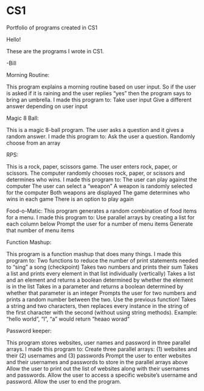 # CS1
Portfolio of programs created in CS1 


Hello!

These are the programs I wrote in CS1.

-Bill

Morning Routine:

This program explains a morning routine based on user input. So if the user is asked if it is raining and the user replies “yes” then the program says to bring an umbrella. I made this program to: 
Take user input
Give a different answer depending on user input


Magic 8 Ball:

This is a magic 8-ball program. The user asks a question and it gives a random answer. I made this program to:
Ask the user a question.
Randomly choose from an array


RPS:

This is a rock, paper, scissors game. The user enters rock, paper, or scissors. The computer randomly chooses rock, paper, or scissors and determines who wins.  I made this program to:
The user can play against the computer
The user can select a “weapon”
A weapon is randomly selected for the computer
Both weapons are displayed
The game determines who wins in each game
There is an option to play again

Food-o-Matic:
This program generates a random combination of food items for a menu. I made this program to:
Use parallel arrays by creating a list for each column below
Prompt the user for a number of menu items
Generate that number of menu items



Function Mashup:

This program is a function mashup that does many things. I made this program to:
Two functions to reduce the number of print statements needed to “sing” a song (checkpoint)
Takes two numbers and prints their sum
Takes a list and prints every element in that list individually (vertically)
Takes a list and an element and returns a boolean determined by whether the element is in the list
Takes in a parameter and returns a boolean determined by whether that parameter is an integer
Prompts the user for two numbers and prints a random number between the two. Use the previous function!
Takes a string and two characters, then replaces every instance in the string of the first character with the second (without using string methods). Example: “hello world”, “l”, “a” would return “heaao worad”


Password keeper:

This program stores websites, user names and password in three parallel arrays. I made this program to: Create three parallel arrays: (1) websites and their (2) usernames and (3) passwords
Prompt the user to enter websites and their usernames and passwords to store in the parallel arrays above
Allow the user to print out the list of websites along with their usernames and passwords.
Allow the user to access a specific website’s username and password.
Allow the user to end the program.


